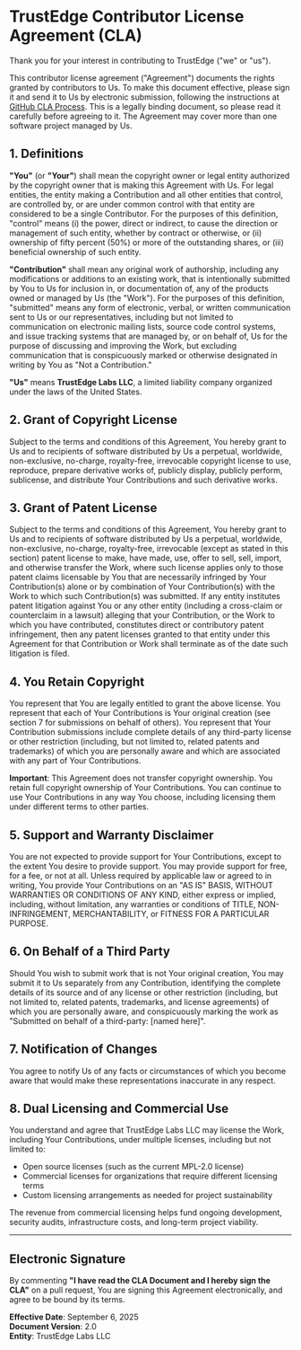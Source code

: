 <!--
Copyright (c) 2025 TRUSTEDGE LABS LLC
MPL-2.0: https://mozilla.org/MPL/2.0/
Project: trustedge — Privacy and trust at the edge.
GitHub: https://github.com/TrustEdge-Labs/trustedge
-->

# TrustEdge Contributor License Agreement (CLA)

Thank you for your interest in contributing to TrustEdge ("we" or "us").

This contributor license agreement ("Agreement") documents the rights granted by contributors to Us. To make this document effective, please sign it and send it to Us by electronic submission, following the instructions at [GitHub CLA Process](https://github.com/TrustEdge-Labs/trustedge/blob/main/CONTRIBUTING.md#contributor-license-agreement-cla). This is a legally binding document, so please read it carefully before agreeing to it. The Agreement may cover more than one software project managed by Us.

## 1. Definitions

**"You"** (or **"Your"**) shall mean the copyright owner or legal entity authorized by the copyright owner that is making this Agreement with Us. For legal entities, the entity making a Contribution and all other entities that control, are controlled by, or are under common control with that entity are considered to be a single Contributor. For the purposes of this definition, "control" means (i) the power, direct or indirect, to cause the direction or management of such entity, whether by contract or otherwise, or (ii) ownership of fifty percent (50%) or more of the outstanding shares, or (iii) beneficial ownership of such entity.

**"Contribution"** shall mean any original work of authorship, including any modifications or additions to an existing work, that is intentionally submitted by You to Us for inclusion in, or documentation of, any of the products owned or managed by Us (the "Work"). For the purposes of this definition, "submitted" means any form of electronic, verbal, or written communication sent to Us or our representatives, including but not limited to communication on electronic mailing lists, source code control systems, and issue tracking systems that are managed by, or on behalf of, Us for the purpose of discussing and improving the Work, but excluding communication that is conspicuously marked or otherwise designated in writing by You as "Not a Contribution."

**"Us"** means **TrustEdge Labs LLC**, a limited liability company organized under the laws of the United States.

## 2. Grant of Copyright License

Subject to the terms and conditions of this Agreement, You hereby grant to Us and to recipients of software distributed by Us a perpetual, worldwide, non-exclusive, no-charge, royalty-free, irrevocable copyright license to use, reproduce, prepare derivative works of, publicly display, publicly perform, sublicense, and distribute Your Contributions and such derivative works.

## 3. Grant of Patent License

Subject to the terms and conditions of this Agreement, You hereby grant to Us and to recipients of software distributed by Us a perpetual, worldwide, non-exclusive, no-charge, royalty-free, irrevocable (except as stated in this section) patent license to make, have made, use, offer to sell, sell, import, and otherwise transfer the Work, where such license applies only to those patent claims licensable by You that are necessarily infringed by Your Contribution(s) alone or by combination of Your Contribution(s) with the Work to which such Contribution(s) was submitted. If any entity institutes patent litigation against You or any other entity (including a cross-claim or counterclaim in a lawsuit) alleging that your Contribution, or the Work to which you have contributed, constitutes direct or contributory patent infringement, then any patent licenses granted to that entity under this Agreement for that Contribution or Work shall terminate as of the date such litigation is filed.

## 4. You Retain Copyright

You represent that You are legally entitled to grant the above license. You represent that each of Your Contributions is Your original creation (see section 7 for submissions on behalf of others). You represent that Your Contribution submissions include complete details of any third-party license or other restriction (including, but not limited to, related patents and trademarks) of which you are personally aware and which are associated with any part of Your Contributions.

**Important**: This Agreement does not transfer copyright ownership. You retain full copyright ownership of Your Contributions. You can continue to use Your Contributions in any way You choose, including licensing them under different terms to other parties.

## 5. Support and Warranty Disclaimer

You are not expected to provide support for Your Contributions, except to the extent You desire to provide support. You may provide support for free, for a fee, or not at all. Unless required by applicable law or agreed to in writing, You provide Your Contributions on an "AS IS" BASIS, WITHOUT WARRANTIES OR CONDITIONS OF ANY KIND, either express or implied, including, without limitation, any warranties or conditions of TITLE, NON-INFRINGEMENT, MERCHANTABILITY, or FITNESS FOR A PARTICULAR PURPOSE.

## 6. On Behalf of a Third Party

Should You wish to submit work that is not Your original creation, You may submit it to Us separately from any Contribution, identifying the complete details of its source and of any license or other restriction (including, but not limited to, related patents, trademarks, and license agreements) of which you are personally aware, and conspicuously marking the work as "Submitted on behalf of a third-party: [named here]".

## 7. Notification of Changes

You agree to notify Us of any facts or circumstances of which you become aware that would make these representations inaccurate in any respect.

## 8. Dual Licensing and Commercial Use

You understand and agree that TrustEdge Labs LLC may license the Work, including Your Contributions, under multiple licenses, including but not limited to:

- Open source licenses (such as the current MPL-2.0 license)
- Commercial licenses for organizations that require different licensing terms
- Custom licensing arrangements as needed for project sustainability

The revenue from commercial licensing helps fund ongoing development, security audits, infrastructure costs, and long-term project viability.

---

## Electronic Signature

By commenting **"I have read the CLA Document and I hereby sign the CLA"** on a pull request, You are signing this Agreement electronically, and agree to be bound by its terms.

**Effective Date**: September 6, 2025  
**Document Version**: 2.0  
**Entity**: TrustEdge Labs LLC
